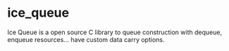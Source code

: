 # ice_queue
Ice Queue is a open source C library to queue construction with dequeue, enqueue resources... have custom data carry options.
